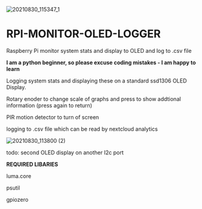 ![20210830_115347_1](https://user-images.githubusercontent.com/86124810/131322382-cdbdfdbc-bf28-4490-aec2-b5c496411592.gif)
# RPI-MONITOR-OLED-LOGGER
Raspberry Pi monitor system stats and display to OLED and log to .csv file

**I am a python beginner, so please excuse coding mistakes - I am happy to learn**

Logging system stats and displaying these on a standard ssd1306 OLED Display.

Rotary enoder to change scale of graphs and press to show addtional information (press again to return)

PIR motion detector to turn of screen

logging to .csv file which can be read by nextcloud analytics 

![20210830_113800 (2)](https://user-images.githubusercontent.com/86124810/131321424-e9cf35bd-c79c-491b-a09a-e1b805cc6496.jpg)



todo:
second OLED display on another I2c port

**REQUIRED LIBARIES**

luma.core

psutil

gpiozero
